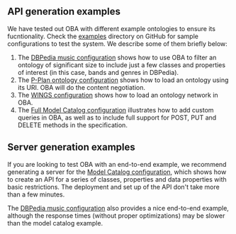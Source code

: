 ## API generation examples

We have tested out OBA with different example ontologies to ensure its fucntionality. Check the [examples](https://github.com/cweedall/OBA2/tree/master/examples) directory on GitHub for sample configurations to test the system. We describe some of them briefly below:

1. The [DBPedia music configuration](https://github.com/cweedall/OBA2/blob/master/examples/dbpedia/config_music.yaml) shows how to use OBA to filter an ontology of significant size to include just a few classes and properties of interest (in this case, bands and genres in DBPedia).
2. The [P-Plan ontology configuration](https://github.com/cweedall/OBA2/tree/master/examples/pplan) shows how to load an ontology using its URI. OBA will do the content negotiation.
3. The [WINGS configuration](https://github.com/cweedall/OBA2/tree/master/examples/wings) shows how to load an ontology network in OBA.
4. The [Full Model Catalog configuration](https://github.com/cweedall/OBA2/tree/master/examples/modelcatalog_full) illustrates how to add custom queries in OBA, as well as to include full support for POST, PUT and DELETE methods in the specification.

## Server generation examples

If you are looking to test OBA with an end-to-end example, we recommend generating a server for the [Model Catalog configuration](https://github.com/cweedall/OBA2/tree/master/examples/modelcatalog), which shows how to create an API for a series of classes, properties and data properties with basic restrictions. The deployment and set up of the API don't take more than a few minutes.

The [DBPedia music configuration](https://github.com/cweedall/OBA2/blob/master/examples/dbpedia/config_music.yaml) also provides a nice end-to-end example, although the response times (without proper optimizations) may be slower than the model catalog example.
